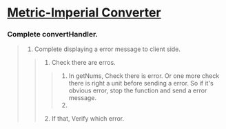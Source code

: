 # [Metric-Imperial Converter](https://www.freecodecamp.org/learn/quality-assurance/quality-assurance-projects/metric-imperial-converter)


### Complete convertHandler.

> 1. Complete displaying a error message to client side.<br>
>> 1. Check there are erros.
>>> 1. In getNums, Check there is error. Or one more check there is right a unit before sending a error. So if it's obvious error, stop the function and send a error message.
>>> 2. 
>> 2. If that, Verify which error.